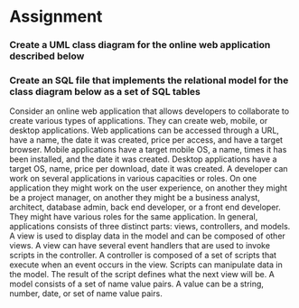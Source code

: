 Assignment
==========

### Create a UML class diagram for the online web application described below

### Create an SQL file that implements the relational model for the class diagram below as a set of SQL tables

Consider an online web application that allows developers to collaborate to create various types of applications.
They can create web, mobile, or desktop applications.
Web applications can be accessed through a URL, have a name, the date it was created, price per access, and have a target browser.
Mobile applications have a target mobile OS, a name, times it has been installed, and the date it was created.
Desktop applications have a target OS, name, price per download, date it was created. A developer can work on several applications in various capacities or roles.
On one application they might work on the user experience, on another they might be a project manager, on another they might be a business analyst, architect, database admin, back end developer, or a front end developer.
They might have various roles for the same application. In general, applications consists of three distinct parts: views, controllers, and models.
A view is used to display data in the model and can be composed of other views. A view can have several event handlers that are used to invoke scripts in the controller.
A controller is composed of a set of scripts that execute when an event occurs in the view. Scripts can manipulate data in the model. The result of the script defines what the next view will be.
A model consists of a set of name value pairs. A value can be a string, number, date, or set of name value pairs.

